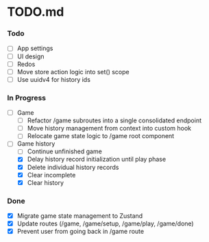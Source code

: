# TODO.md

### Todo

- [ ] App settings
- [ ] UI design
- [ ] Redos
- [ ] Move store action logic into set() scope
- [ ] Use uuidv4 for history ids

### In Progress

- [ ] Game
    - [ ] Refactor /game subroutes into a single consolidated endpoint
    - [ ] Move history management from context into custom hook
    - [ ] Relocate game state logic to /game root component
- [ ] Game history
    - [ ] Continue unfinished game
    - [x] Delay history record initialization until play phase
    - [x] Delete individual history records
    - [x] Clear incomplete
    - [x] Clear history

### Done

- [x] Migrate game state management to Zustand
- [x] Update routes (/game, /game/setup, /game/play, /game/done)
- [x] Prevent user from going back in /game route
